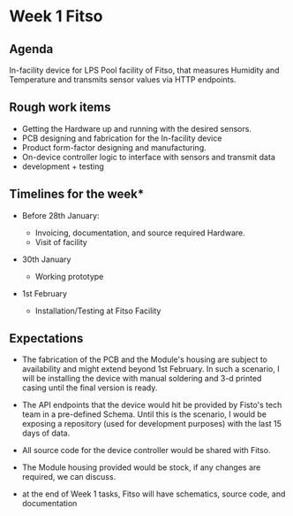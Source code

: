# Week 1 Fitso

## Agenda 
In-facility device for LPS Pool facility of Fitso, that measures Humidity and Temperature and transmits sensor values via HTTP endpoints.


## Rough work items
* Getting the Hardware up and running with the desired sensors.
* PCB designing and fabrication for the In-facility device
* Product form-factor designing and manufacturing.
* On-device controller logic to interface with sensors and transmit data
* development + testing

## Timelines for the week*
* Before 28th January:
    * Invoicing, documentation, and source required Hardware.
    * Visit of facility

* 30th January 
    * Working prototype

* 1st February
    * Installation/Testing at Fitso Facility


## Expectations
* The fabrication of the PCB and the Module's housing are subject to availability and might extend beyond 1st February. In such a scenario, I will be installing the device with manual soldering and 3-d printed casing until the final version is ready.

* The API endpoints that the device would hit be provided by Fisto's tech team in a pre-defined Schema. Until this is the scenario, I would be exposing a repository (used for development purposes) with the last 15 days of data.

* All source code for the device controller would be shared with Fitso.

* The Module housing provided would be stock, if any changes are required, we can discuss.

* at the end of Week 1 tasks, Fitso will have schematics, source code, and documentation 